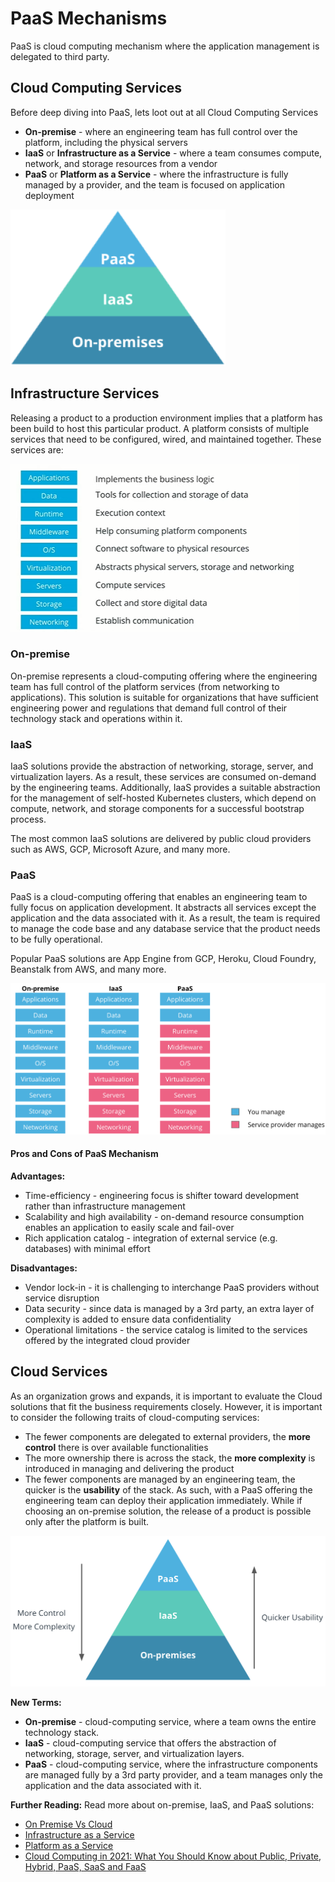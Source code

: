 # PaaS Mechanisms

PaaS is cloud computing  mechanism where the application management is delegated to third party.

## Cloud Computing Services

Before deep diving into PaaS, lets loot out at all Cloud Computing Services

* **On-premise** - where an engineering team has full control over the platform, including the physical servers
* **IaaS** or **Infrastructure as a Service** - where a team consumes compute, network, and storage resources from a vendor
* **PaaS** or **Platform as a Service** - where the infrastructure is fully managed by a provider, and the team is focused on application deployment

![Widely used cloud-computing offerings  Close](3.1.CloudComputingServices.png)

## Infrastructure Services

Releasing a product to a production environment implies that a platform has been build to host this particular product. A platform consists of multiple services that need to be configured, wired, and maintained together. These services are:

![Infrastructure Services](3.2.InfrastructureServices.png)

<!--
 * **Networking** - establish communication between internal and external systems, such as internet connection, firewalls, routers, and cables
* **Storage**- collect and store digital data, such as files, blocks, or objects
* **Servers** - physical machines that provide compute services for a platform
* **Virtualization** - abstracts physical servers, storage, and networking. For example, we have learned that hypervisors are used to virtualize servers.
* **O/S** - operating systems that connect the software to physical resources (e.g. Linux, Ubuntu, Windows, etc.)
* **Middleware** - help the developers to build an application by making it easy to consume platform capabilities (e.g. messaging, API, data management)
* **Runtime** - execution context for an application. For example, using JVM (or Java Virtual Machine) as a Java runtime
* **Data** - tools for collection and storage of data that is required by an application during execution(e.g. MySQL, MongoDB, or CockroachDB)
* **Applications** - the business logic for a product
-->

### On-premise

On-premise represents a cloud-computing offering where the engineering team has full control of the platform services (from networking to applications). This solution is suitable for organizations that have sufficient engineering power and regulations that demand full control of their technology stack and operations within it.

### IaaS

IaaS solutions provide the abstraction of networking, storage, server, and virtualization layers. As a result, these services are consumed on-demand by the engineering teams. Additionally, IaaS provides a suitable abstraction for the management of self-hosted Kubernetes clusters, which depend on compute, network, and storage components for a successful bootstrap process.

The most common IaaS solutions are delivered by public cloud providers such as AWS, GCP, Microsoft Azure, and many more.

### PaaS

PaaS is a cloud-computing offering that enables an engineering team to fully focus on application development. It abstracts all services except the application and the data associated with it. As a result, the team is required to manage the code base and any database service that the product needs to be fully operational.

Popular PaaS solutions are App Engine from GCP, Heroku, Cloud Foundry, Beanstalk from AWS, and many more.

![Variate levels of service management from cloud-computing offerings](3.3.Comparison.png)

#### Pros and Cons of PaaS Mechanism

**Advantages:**

* Time-efficiency - engineering focus is shifter toward development rather than infrastructure management
* Scalability and high availability - on-demand resource consumption enables an application to easily scale and fail-over
* Rich application catalog - integration of external service (e.g. databases) with minimal effort

**Disadvantages:**

* Vendor lock-in - it is challenging to interchange PaaS providers without service disruption
* Data security - since data is managed by a 3rd party, an extra layer of complexity is added to ensure data confidentiality
* Operational limitations - the service catalog is limited to the services offered by the integrated cloud provider

## Cloud Services

As an organization grows and expands, it is important to evaluate the Cloud solutions that fit the business requirements closely. However, it is important to consider the following traits of cloud-computing services:

* The fewer components are delegated to external providers, the **more control** there is over available functionalities
* The more ownership there is across the stack, the **more complexity** is introduced in managing and delivering the product
* The fewer components are managed by an engineering team, the quicker is the **usability** of the stack. As such, with a PaaS offering the engineering team can deploy their application immediately. While if choosing an on-premise solution, the release of a product is possible only after the platform is built.

![Complexity vs Usability for each cloud-computing offering](3.4.Complexity_vs_Usability.png)

**New Terms:**

* **On-premise** - cloud-computing service, where a team owns the entire technology stack.
* **IaaS** - cloud-computing service that offers the abstraction of networking, storage, server, and virtualization layers.
* **PaaS** - cloud-computing service, where the infrastructure components are managed fully by a 3rd party provider, and a team manages only the application and the data associated with it.

**Further Reading:**
Read more about on-premise, IaaS, and PaaS solutions:

* [On Premise Vs Cloud](https://www.ebcgroup.co.uk/news-insights/on-premises-vs-cloud)
* [Infrastructure as a Service](https://susedefines.suse.com/definition/infrastructure-as-a-service/)
* [Platform as a Service](https://susedefines.suse.com/definition/platform-as-a-service/)
* [Cloud Computing in 2021: What You Should Know about Public, Private, Hybrid, PaaS, SaaS and FaaS](https://www.suse.com/c/cloud-computing-in-2021-what-you-should-know-about-public-private-hybrid-paas-saas-and-faas/)